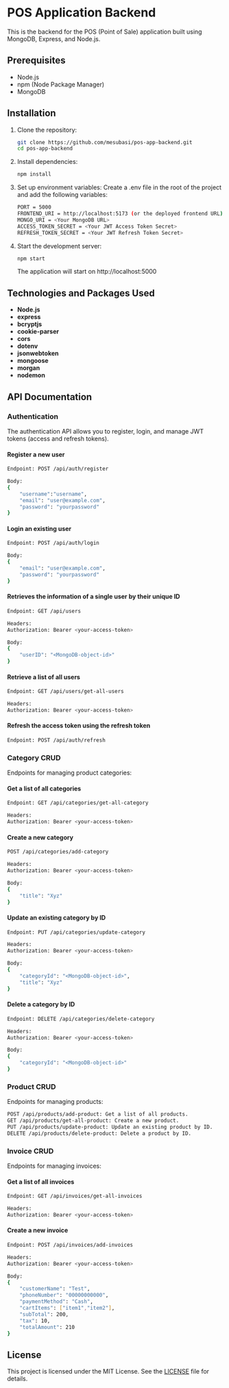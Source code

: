 # POS Application Backend

This is the backend for the POS (Point of Sale) application built using MongoDB, Express, and Node.js.

## Prerequisites

- Node.js
- npm (Node Package Manager)
- MongoDB

## Installation

1. Clone the repository:

   ```sh
   git clone https://github.com/mesubasi/pos-app-backend.git
   cd pos-app-backend
   ```

2. Install dependencies:

   ```sh
   npm install
   ```

3. Set up environment variables:
   Create a .env file in the root of the project and add the following variables:

   ```sh
   PORT = 5000
   FRONTEND_URI = http://localhost:5173 (or the deployed frontend URL)
   MONGO_URI = <Your MongoDB URL>
   ACCESS_TOKEN_SECRET = <Your JWT Access Token Secret>
   REFRESH_TOKEN_SECRET = <Your JWT Refresh Token Secret>
   ```

4. Start the development server:

   ```sh
   npm start
   ```

   The application will start on http://localhost:5000

## Technologies and Packages Used

- **Node.js**
- **express**
- **bcryptjs**
- **cookie-parser**
- **cors**
- **dotenv**
- **jsonwebtoken**
- **mongoose**
- **morgan**
- **nodemon**

## API Documentation

### Authentication

<p>The authentication API allows you to register, login, and manage JWT tokens (access and refresh tokens).</p>

#### Register a new user

```sh
Endpoint: POST /api/auth/register

Body:
{
    "username":"username",
    "email": "user@example.com",
    "password": "yourpassword"
}
```

#### Login an existing user

```sh
Endpoint: POST /api/auth/login

Body:
{
    "email": "user@example.com",
    "password": "yourpassword"
}
```

#### Retrieves the information of a single user by their unique ID

```sh
Endpoint: GET /api/users

Headers:
Authorization: Bearer <your-access-token>

Body:
{
    "userID": "<MongoDB-object-id>"
}
```

#### Retrieve a list of all users

```sh
Endpoint: GET /api/users/get-all-users

Headers:
Authorization: Bearer <your-access-token>
```

#### Refresh the access token using the refresh token

```sh
Endpoint: POST /api/auth/refresh
```

### Category CRUD

<p>Endpoints for managing product categories:</p>

#### Get a list of all categories

```sh
Endpoint: GET /api/categories/get-all-category

Headers:
Authorization: Bearer <your-access-token>
```

#### Create a new category

```sh
POST /api/categories/add-category

Headers:
Authorization: Bearer <your-access-token>

Body:
{
    "title": "Xyz"
}
```

#### Update an existing category by ID

```sh
Endpoint: PUT /api/categories/update-category

Headers:
Authorization: Bearer <your-access-token>

Body:
{
    "categoryId": "<MongoDB-object-id>",
    "title": "Xyz"
}
```

#### Delete a category by ID

```sh
Endpoint: DELETE /api/categories/delete-category

Headers:
Authorization: Bearer <your-access-token>

Body:
{
    "categoryId": "<MongoDB-object-id>"
}
```

### Product CRUD

<p>Endpoints for managing products:</p>

```sh
POST /api/products/add-product: Get a list of all products.
GET /api/products/get-all-product: Create a new product.
PUT /api/products/update-product: Update an existing product by ID.
DELETE /api/products/delete-product: Delete a product by ID.
```

### Invoice CRUD

<p>Endpoints for managing invoices:</p>

#### Get a list of all invoices

```sh
Endpoint: GET /api/invoices/get-all-invoices

Headers:
Authorization: Bearer <your-access-token>
```

#### Create a new invoice

```sh
Endpoint: POST /api/invoices/add-invoices

Headers:
Authorization: Bearer <your-access-token>

Body:
{
    "customerName": "Test",
    "phoneNumber": "00000000000",
    "paymentMethod": "Cash",
    "cartItems": ["item1","item2"],
    "subTotal": 200,
    "tax": 10,
    "totalAmount": 210
}
```

## License

This project is licensed under the MIT License. See the [LICENSE](LICENSE) file for details.
